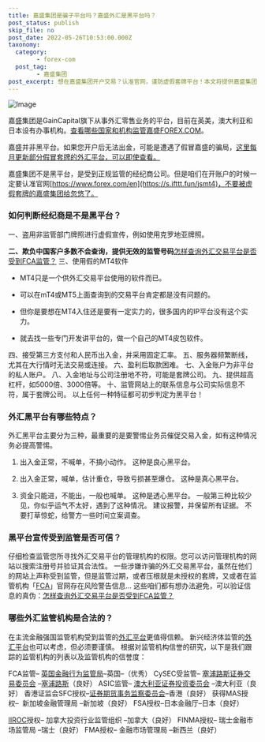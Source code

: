 ```yaml
---
title: 嘉盛集团是骗子平台吗？嘉盛外汇是黑平台吗？
post_status: publish
skip_file: no
post_date: 2022-05-26T10:53:00.000Z
taxonomy:
  category:
        - forex-com
  post_tag:
        - 嘉盛集团
post_excerpt: 想在嘉盛集团开户交易？认准官网，谨防虚假套牌平台！本文将提供嘉盛集团的官方网站链接，并教你如何识别虚假套牌平台，确保你的资金安全。
---
```

![Image](https://prod-files-secure.s3.us-west-2.amazonaws.com/39ed1227-6d7d-4570-be36-9ccd4a2c4241/11766e16-b822-4d36-961a-9a11107588e4/Untitled.png?X-Amz-Algorithm=AWS4-HMAC-SHA256&X-Amz-Content-Sha256=UNSIGNED-PAYLOAD&X-Amz-Credential=AKIAT73L2G45HZZMZUHI%2F20240706%2Fus-west-2%2Fs3%2Faws4_request&X-Amz-Date=20240706T041318Z&X-Amz-Expires=3600&X-Amz-Signature=02e26deaae24e568a098c9a5986acd330e24fb498a410f2d21b7232fbd0346fc&X-Amz-SignedHeaders=host&x-id=GetObject)

嘉盛集团是GainCapital旗下从事外汇零售业务的平台，目前在英美，澳大利亚和日本设有办事机构。[查看哪些国家和机构监管嘉盛FOREX.COM](https://www.ssgg.net/gaincapital-formal-brokers.html#section_1)。

嘉盛并非黑平台。如果您开户后无法出金，可能是遭遇了假冒嘉盛的骗局，[这里每月更新部分假冒套牌的外汇平台，可以即使查看。](https://we.laowei8.com/last-fake-forex-brokers.html)

嘉盛集团不是黑平台，是受到正规监管的经纪商公司。但是咱们在开账户的时候一定要认准官网[https://www.forex.com/en](https://s.ifttt.fun/jsmt4)，不要被虚假套牌的嘉盛集团给忽悠了。

### 如何判断经纪商是不是黑平台？

一、盗用非监管部门牌照进行虚假宣传，例如使用克罗地亚牌照。

**二、欺负中国客户多数不会查询，提供无效的监管号码**[怎样查询外汇交易平台是否受到FCA监管？](https://we.laowei8.com/is-real-fca.html)
三、使用假的MT4软件

* MT4只是一个供外汇交易平台使用的软件而已。

* 可以在mT4或MT5上面查询到的交易平台肯定都是没有问题的。

* 但你是要想在MT4入住还是要有一定实力的，很多国内的IP平台没有这个实力。

* 就去找一些专门开发讲平台的，做一个自己的MT4皮包软件。

四、接受第三方支付和人民币出入金，并采用固定汇率。
五、服务器频繁断线，尤其在大行情时无法交易或连接。
六、盈利后取款困难。
七、入金账户为非平台的私人账户。
八、入金地址与公司注册地不符，可能是套牌公司。
九、提供超高杠杆，如5000倍、3000倍等。
十、监管网站上的联系信息与公司实际信息不符，属于套牌公司。
以上任何一种特征都可初步判定为黑平台！

### 外汇黑平台有哪些特点？

外汇黑平台主要分为三种，最重要的是要警惕业务员催促交易入金，如有这种情况务必提高警惕。

1. 出入金正常，不喊单，不搞小动作。 这种是良心黑平台。

1. 出入金正常，喊单，估计重仓，导致亏损甚至爆仓。 这种是真心黑平台。

1. 资金只能进，不能出，一般也喊单。 这种是透心黑平台。
一般第三种比较少见，你似乎运气不太好，遇到了这种情况。
建议报警，并保留所有证据。 不要打草惊蛇，给警方一些时间立案调查。

### 黑平台宣传受到监管是否可信？

仔细检查监管您所寻找外汇交易平台的管理机构的权限。您可以访问管理机构的网站以搜索注册号并验证其合法性。
一些涉嫌诈骗的外汇交易黑平台，虽然在他们的网站上声称受到监管，但是监管过期，或者压根就是未授权的套牌，又或者在监管机构「[FCA](https://www.fca.org.uk/)」官网存在风险警告信息…
这些咱们都有想办法避免，可以验证信息的真伪：[怎样查询外汇交易平台是否受到FCA监管？](https://we.laowei8.com/is-real-fca.html)

### 哪些外汇监管机构是合法的？

在主流金融强国监管机构受到监管的[外汇平台](https://we.laowei8.com/question/which-style-eness)更值得信赖。
新兴经济体监管的[外汇平台](https://we.laowei8.com/question/which-style-eness)也可以考虑，但必须要谨慎。
根据对监管机构信誉的研究，以下是我们跟踪的监管机构的列表以及监管机构的信誉度：

FCA监管– [英国金融行为监管局](https://we.laowei8.com/product-category/fca)–英国–（优秀）
CySEC受监管– [塞浦路斯证券交易委员会](https://we.laowei8.com/product-category/cysec) –[塞浦路斯](https://baike.baidu.com/item/%E5%A1%9E%E6%B5%A6%E8%B7%AF%E6%96%AF/129361)（良好）
ASIC监管– [澳大利亚证券投资委员会](https://we.laowei8.com/product-category/asic) –澳大利亚（良好）
香港证监会SFC授权–[证券期货事务监察委员会](https://sc.sfc.hk/TuniS/www.sfc.hk/TC/)–香港（良好）
获得MAS授权–  新加坡金融管理局 –新加坡（良好）
FSA授权–日本金融厅–日本（良好）

[IIROC](https://iiac.ca/)授权– 加拿大投资行业监管组织 –加拿大（良好）
FINMA授权– 瑞士金融市场监管局 –瑞士（良好）
FMA授权– 金融市场管理局 –新西兰（良好）